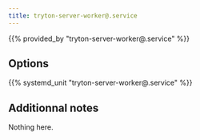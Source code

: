 ```yaml
---
title: tryton-server-worker@.service
---
```


{{% provided_by "tryton-server-worker@.service" %}}

## Options

{{% systemd_unit "tryton-server-worker@.service" %}}

## Additionnal notes

Nothing here.